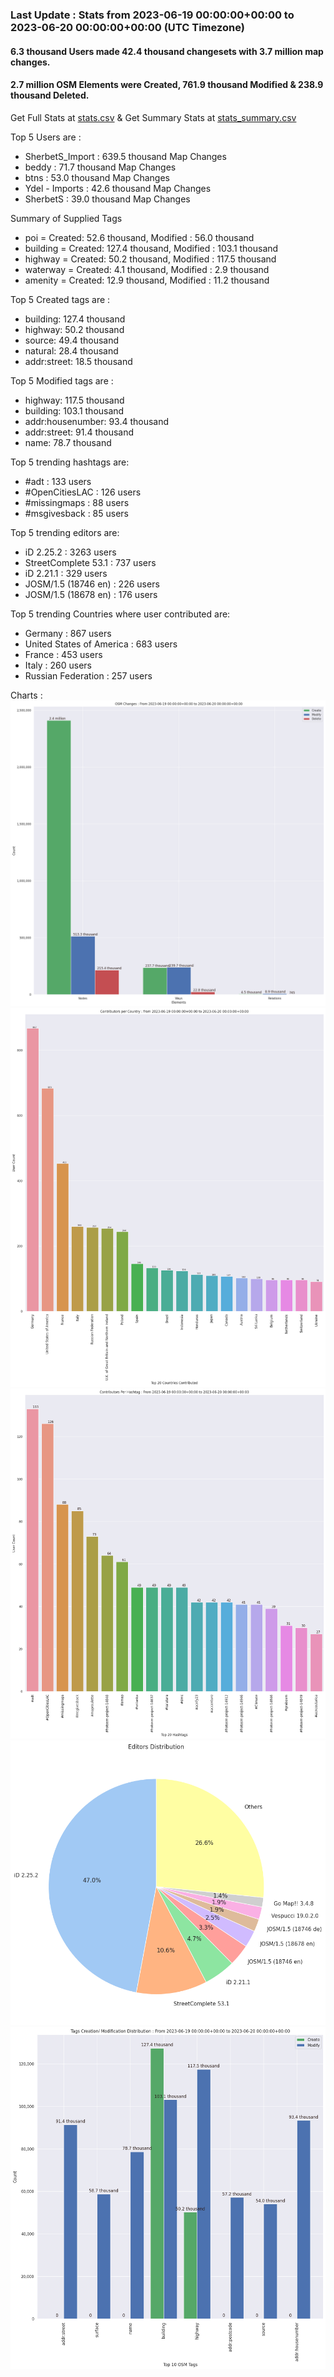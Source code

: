 ### Last Update : Stats from 2023-06-19 00:00:00+00:00 to 2023-06-20 00:00:00+00:00 (UTC Timezone)

#### 6.3 thousand Users made 42.4 thousand changesets with 3.7 million map changes.
#### 2.7 million OSM Elements were Created, 761.9 thousand Modified & 238.9 thousand Deleted.
Get Full Stats at [stats.csv](/stats/Global/Daily/stats.csv)
 & Get Summary Stats at [stats_summary.csv](/stats/Global/Daily/stats_summary.csv)

Top 5 Users are : 
- SherbetS_Import : 639.5 thousand Map Changes
- beddy : 71.7 thousand Map Changes
- btns : 53.0 thousand Map Changes
- Ydel - Imports : 42.6 thousand Map Changes
- SherbetS : 39.0 thousand Map Changes

Summary of Supplied Tags
- poi = Created: 52.6 thousand, Modified : 56.0 thousand
- building = Created: 127.4 thousand, Modified : 103.1 thousand
- highway = Created: 50.2 thousand, Modified : 117.5 thousand
- waterway = Created: 4.1 thousand, Modified : 2.9 thousand
- amenity = Created: 12.9 thousand, Modified : 11.2 thousand


Top 5 Created tags are :
- building: 127.4 thousand
- highway: 50.2 thousand
- source: 49.4 thousand
- natural: 28.4 thousand
- addr:street: 18.5 thousand


Top 5 Modified tags are :
- highway: 117.5 thousand
- building: 103.1 thousand
- addr:housenumber: 93.4 thousand
- addr:street: 91.4 thousand
- name: 78.7 thousand


Top 5 trending hashtags are:
- #adt : 133 users
- #OpenCitiesLAC : 126 users
- #missingmaps : 88 users
- #msgivesback : 85 users


Top 5 trending editors are:
- iD 2.25.2 : 3263 users
- StreetComplete 53.1 : 737 users
- iD 2.21.1 : 329 users
- JOSM/1.5 (18746 en) : 226 users
- JOSM/1.5 (18678 en) : 176 users


Top 5 trending Countries where user contributed are:
- Germany : 867 users
- United States of America : 683 users
- France : 453 users
- Italy : 260 users
- Russian Federation : 257 users


 Charts : 
![Alt text](./stats_osm_changes.png) 
![Alt text](./stats_users_per_country.png) 
![Alt text](./stats_users_per_hashtag.png) 
![Alt text](./stats_editors_pie_chart.png) 
![Alt text](./stats_tags.png) 
